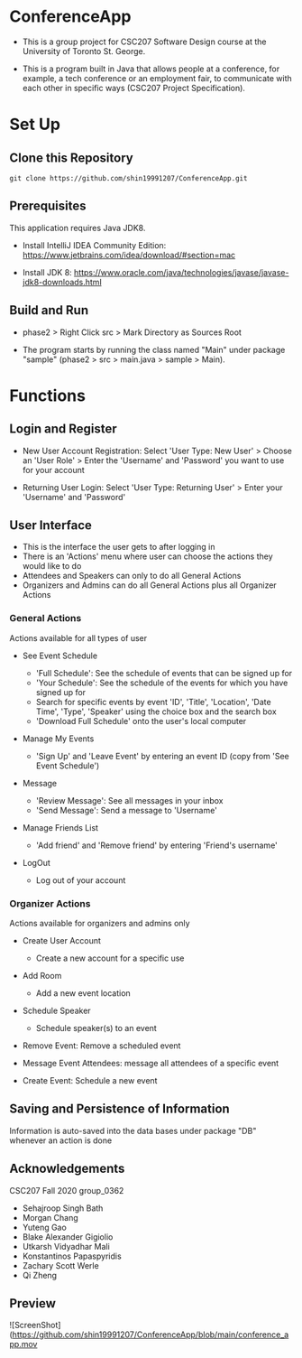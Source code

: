 # ConferenceApp
- This is a group project for CSC207 Software Design course at the University of Toronto St. George.

- This is a program built in Java that allows people at a conference, for example, a tech conference or an employment fair, to communicate with each other in specific ways (CSC207 Project Specification). 

# Set Up

## Clone this Repository
`git clone https://github.com/shin19991207/ConferenceApp.git`

## Prerequisites
This application requires Java JDK8.

- Install IntelliJ IDEA Community Edition: https://www.jetbrains.com/idea/download/#section=mac

- Install JDK 8: https://www.oracle.com/java/technologies/javase/javase-jdk8-downloads.html

## Build and Run

- phase2 > Right Click src > Mark Directory as Sources Root

- The program starts by running the class named "Main" under package "sample" (phase2 > src > main.java > sample > Main).

# Functions

## Login and Register

   * New User Account Registration:
     Select 'User Type: New User' > Choose an 'User Role' > Enter the 'Username' and 'Password' you want to use for your account

   * Returning User Login:
     Select 'User Type: Returning User' > Enter your 'Username' and 'Password'


## User Interface

   - This is the interface the user gets to after logging in
   - There is an 'Actions' menu where user can choose the actions they would like to do
   - Attendees and Speakers can only to do all General Actions
   - Organizers and Admins can do all General Actions plus all Organizer Actions

   ### General Actions
   
   Actions available for all types of user

   * See Event Schedule
        - 'Full Schedule': See the schedule of events that can be signed up for
        - 'Your Schedule': See the schedule of the events for which you have signed up for
        - Search for specific events by event 'ID', 'Title', 'Location', 'Date Time', 'Type', 'Speaker' using the choice box and the search box
        - 'Download Full Schedule' onto the user's local computer

   * Manage My Events
        - 'Sign Up' and 'Leave Event' by entering an event ID (copy from 'See Event Schedule')

   * Message
      - 'Review Message': See all messages in your inbox
      - 'Send Message': Send a message to 'Username'

   * Manage Friends List
      - 'Add friend' and 'Remove friend' by entering 'Friend's username'

   * LogOut
      - Log out of your account

   ### Organizer Actions
   Actions available for organizers and admins only

   * Create User Account
      - Create a new account for a specific use

   * Add Room
      - Add a new event location

   * Schedule Speaker
      - Schedule speaker(s) to an event

   * Remove Event: Remove a scheduled event

   * Message Event Attendees: message all attendees of a specific event

   * Create Event: Schedule a new event

## Saving and Persistence of Information

   Information is auto-saved into the data bases under package "DB" whenever an action is done

## Acknowledgements
CSC207 Fall 2020 group_0362
* Sehajroop Singh Bath
* Morgan Chang
* Yuteng Gao
* Blake Alexander Gigiolio
* Utkarsh Vidyadhar Mali
* Konstantinos Papaspyridis
* Zachary Scott Werle
* Qi Zheng

## Preview

![ScreenShot](https://github.com/shin19991207/ConferenceApp/blob/main/conference_app.mov
